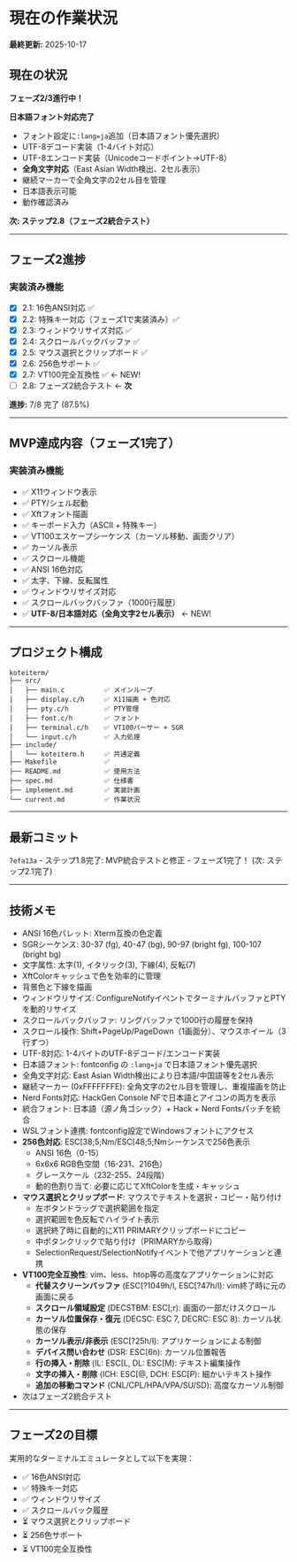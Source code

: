 # 現在の作業状況

**最終更新:** 2025-10-17

## 現在の状況

**フェーズ2/3進行中！**

**日本語フォント対応完了**
- フォント設定に`:lang=ja`追加（日本語フォント優先選択）
- UTF-8デコード実装（1-4バイト対応）
- UTF-8エンコード実装（Unicodeコードポイント→UTF-8）
- **全角文字対応**（East Asian Width検出、2セル表示）
- 継続マーカーで全角文字の2セル目を管理
- 日本語表示可能
- 動作確認済み

**次: ステップ2.8（フェーズ2統合テスト）**

---

## フェーズ2進捗

### 実装済み機能
- [x] 2.1: 16色ANSI対応 ✅
- [x] 2.2: 特殊キー対応（フェーズ1で実装済み）✅
- [x] 2.3: ウィンドウリサイズ対応 ✅
- [x] 2.4: スクロールバックバッファ ✅
- [x] 2.5: マウス選択とクリップボード ✅
- [x] 2.6: 256色サポート ✅
- [x] 2.7: VT100完全互換性 ✅ ← NEW!
- [ ] 2.8: フェーズ2統合テスト ← **次**

**進捗:** 7/8 完了 (87.5%)

---

## MVP達成内容（フェーズ1完了）

### 実装済み機能
- ✅ X11ウィンドウ表示
- ✅ PTY/シェル起動
- ✅ Xftフォント描画
- ✅ キーボード入力（ASCII + 特殊キー）
- ✅ VT100エスケープシーケンス（カーソル移動、画面クリア）
- ✅ カーソル表示
- ✅ スクロール機能
- ✅ ANSI 16色対応
- ✅ 太字、下線、反転属性
- ✅ ウィンドウリサイズ対応
- ✅ スクロールバックバッファ（1000行履歴）
- ✅ **UTF-8/日本語対応（全角文字2セル表示）** ← NEW!

---

## プロジェクト構成

```
koteiterm/
├── src/
│   ├── main.c          ✅ メインループ
│   ├── display.c/h     ✅ X11描画 + 色対応
│   ├── pty.c/h         ✅ PTY管理
│   ├── font.c/h        ✅ フォント
│   ├── terminal.c/h    ✅ VT100パーサー + SGR
│   └── input.c/h       ✅ 入力処理
├── include/
│   └── koteiterm.h     ✅ 共通定義
├── Makefile            ✅
├── README.md           ✅ 使用方法
├── spec.md             ✅ 仕様書
├── implement.md        ✅ 実装計画
└── current.md          ✅ 作業状況
```

---

## 最新コミット

`7efa13a` - ステップ1.8完了: MVP統合テストと修正 - フェーズ1完了！
(次: ステップ2.1完了)

---

## 技術メモ

- ANSI 16色パレット: Xterm互換の色定義
- SGRシーケンス: 30-37 (fg), 40-47 (bg), 90-97 (bright fg), 100-107 (bright bg)
- 文字属性: 太字(1), イタリック(3), 下線(4), 反転(7)
- XftColorキャッシュで色を効率的に管理
- 背景色と下線を描画
- ウィンドウリサイズ: ConfigureNotifyイベントでターミナルバッファとPTYを動的リサイズ
- スクロールバックバッファ: リングバッファで1000行の履歴を保持
- スクロール操作: Shift+PageUp/PageDown（1画面分）、マウスホイール（3行ずつ）
- UTF-8対応: 1-4バイトのUTF-8デコード/エンコード実装
- 日本語フォント: fontconfig の `:lang=ja` で日本語フォント優先選択
- 全角文字対応: East Asian Width検出により日本語/中国語等を2セル表示
- 継続マーカー (0xFFFFFFFE): 全角文字の2セル目を管理し、重複描画を防止
- Nerd Fonts対応: HackGen Console NFで日本語とアイコンの両方を表示
- 統合フォント: 日本語（源ノ角ゴシック）+ Hack + Nerd Fontsパッチを統合
- WSLフォント連携: fontconfig設定でWindowsフォントにアクセス
- **256色対応**: ESC[38;5;Nm/ESC[48;5;Nmシーケンスで256色表示
  - ANSI 16色（0-15）
  - 6x6x6 RGB色空間（16-231、216色）
  - グレースケール（232-255、24段階）
  - 動的色割り当て: 必要に応じてXftColorを生成・キャッシュ
- **マウス選択とクリップボード**: マウスでテキストを選択・コピー・貼り付け
  - 左ボタンドラッグで選択範囲を指定
  - 選択範囲を色反転でハイライト表示
  - 選択終了時に自動的にX11 PRIMARYクリップボードにコピー
  - 中ボタンクリックで貼り付け（PRIMARYから取得）
  - SelectionRequest/SelectionNotifyイベントで他アプリケーションと連携
- **VT100完全互換性**: vim、less、htop等の高度なアプリケーションに対応
  - **代替スクリーンバッファ** (ESC[?1049h/l, ESC[?47h/l): vim終了時に元の画面に戻る
  - **スクロール領域設定** (DECSTBM: ESC[<top>;<bottom>r): 画面の一部だけスクロール
  - **カーソル位置保存・復元** (DECSC: ESC 7, DECRC: ESC 8): カーソル状態の保存
  - **カーソル表示/非表示** (ESC[?25h/l): アプリケーションによる制御
  - **デバイス問い合わせ** (DSR: ESC[6n): カーソル位置報告
  - **行の挿入・削除** (IL: ESC[L, DL: ESC[M): テキスト編集操作
  - **文字の挿入・削除** (ICH: ESC[@, DCH: ESC[P): 細かいテキスト操作
  - **追加の移動コマンド** (CNL/CPL/HPA/VPA/SU/SD): 高度なカーソル制御
- 次はフェーズ2統合テスト

---

## フェーズ2の目標

実用的なターミナルエミュレータとして以下を実現：
- ✅ 16色ANSI対応
- ✅ 特殊キー対応
- ✅ ウィンドウリサイズ
- ✅ スクロールバック履歴
- ⏳ マウス選択とクリップボード
- ⏳ 256色サポート
- ⏳ VT100完全互換性
